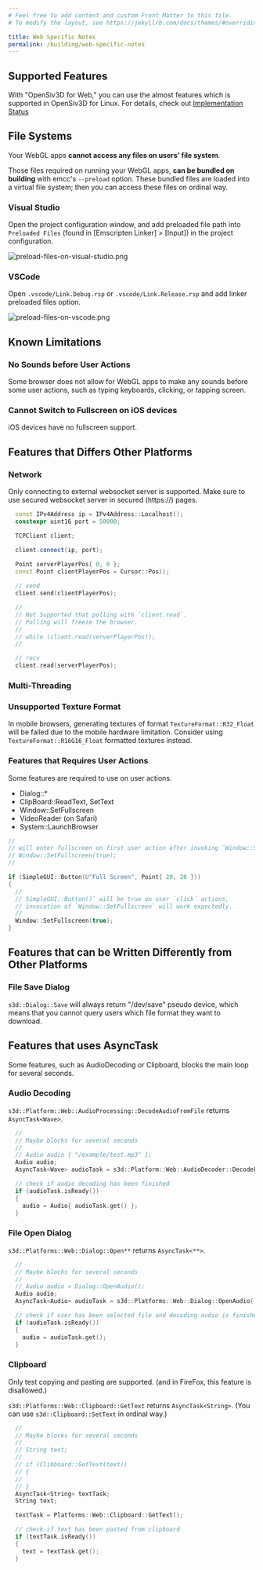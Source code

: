 ```yaml
---
# Feel free to add content and custom Front Matter to this file.
# To modify the layout, see https://jekyllrb.com/docs/themes/#overriding-theme-defaults

title: Web Specific Notes
permalink: /building/web-specific-notes
---
```


## Supported Features

With "OpenSiv3D for Web," you can use the almost features which is supported in OpenSiv3D for Linux.
For details, check out [Implementation Status](/status)

## File Systems

Your WebGL apps **cannot access any files on users' file system**.

Those files required on running your WebGL apps, **can be bundled on building** with emcc's `--preload` option.
These bundled files are loaded into a virtual file system; then you can access these files on ordinal way.

### Visual Studio

Open the project configuration window, and add preloaded file path into `Preloaded Files` (found in [Emscripten Linker] > [Input]) in the project configuration.

![preload-files-on-visual-studio.png](/assets/img/building/web-specific-notes/preload-files-on-visual-studio.png)

### VSCode

Open `.vscode/Link.Debug.rsp` or `.vscode/Link.Release.rsp` and add linker preloaded files option.

![preload-files-on-vscode.png](/assets/img/building/web-specific-notes/preload-files-on-vscode.png)

## Known Limitations

### No Sounds before User Actions

Some browser does not allow for WebGL apps to make any sounds before some user actions, such as typing keyboards, clicking, or tapping screen.

### Cannot Switch to Fullscreen on iOS devices

iOS devices have no fullscreen support.

## Features that Differs Other Platforms

### Network

Only connecting to external websocket server is supported.
Make sure to use secured websocket server in secured (https://) pages.

<!-- TODO: asyncify allows busy loop -->

```cpp
  const IPv4Address ip = IPv4Address::Localhost();
  constexpr uint16 port = 50000;

  TCPClient client;

  client.connect(ip, port);

  Point serverPlayerPos{ 0, 0 };
  const Point clientPlayerPos = Cursor::Pos();
  
  // send
  client.send(clientPlayerPos);

  //
  // Not Supported that polling with `client.read`.
  // Polling will freeze the browser. 
  //
  // while (client.read(serverPlayerPos));
  //

  // recv
  client.read(serverPlayerPos);
```

### Multi-Threading

### Unsupported Texture Format

In mobile browsers, generating textures of format `TextureFormat::R32_Float` will be failed due to the mobile hardware limitation.
Consider using `TextureFormat::R16G16_Float` formatted textures instead.

### Features that Requires User Actions

Some features are required to use on user actions.

* Dialog::\*
* ClipBoard::ReadText, SetText
* Window::SetFullscreen
* VideoReader (on Safari)
* System::LaunchBrowser

```cpp
//
// will enter fullscreen on first user action after invoking `Window::SetFullscreen`
// Window::SetFullscreen(true);
//

if (SimpleGUI::Button(U"Full Screen", Point{ 20, 20 }))
{
  //
  // SimpleGUI::Button()` will be true on user `click` actions,
  // invocation of `Window::SetFullscreen` will work expectedly.
  //
  Window::SetFullscreen(true);
}
```

## Features that can be Written Differently from Other Platforms

### File Save Dialog

`s3d::Dialog::Save` will always return "/dev/save" pseudo device,
which means that you cannot query users which file format they want to download.

## Features that uses AsyncTask

Some features, such as AudioDecoding or Clipboard, blocks the main loop for several seconds.

### Audio Decoding

`s3d::Platform::Web::AudioProcessing::DecodeAudioFromFile` returns `AsyncTask<Wave>`.

<!-- TODO: hungs with asyncify -->

```cpp
  // 
  // Maybe blocks for several seconds
  //
  // Audio audio { "/example/test.mp3" };
  Audio audio;
  AsyncTask<Wave> audioTask = s3d::Platform::Web::AudioDecoder::DecodeFromFile(U"/example/test.mp3");

  // check if audio decoding has been finished
  if (audioTask.isReady())
  {
    audio = Audio{ audioTask.get() };
  }
```

### File Open Dialog

`s3d::Platforms::Web::Dialog::Open**` returns `AsyncTask<**>`.

```cpp
  // 
  // Maybe blocks for several seconds
  //
  // Audio audio = Dialog::OpenAudio();
  Audio audio;
  AsyncTask<Audio> audioTask = s3d::Platforms::Web::Dialog::OpenAudio();

  // check if user has been selected file and decoding audio is finished
  if (audioTask.isReady())
  {
    audio = audioTask.get();
  }
```

### Clipboard

Only test copying and pasting are supported.
(and in FireFox, this feature is disallowed.)

`s3d::Platforms::Web::Clipboard::GetText` returns `AsyncTask<String>`.
(You can use `s3d::Clipboard::SetText` in ordinal way.)

```cpp
  // 
  // Maybe blocks for several seconds
  //
  // String text;
  // 
  // if (Clibboard::GetText(text))
  // {
  //
  // }
  AsyncTask<String> textTask;
  String text;

  textTask = Platforms::Web::Clipboard::GetText();

  // check if text has been pasted from clipboard
  if (textTask.isReady())
  {
    text = textTask.get();
  }
```

